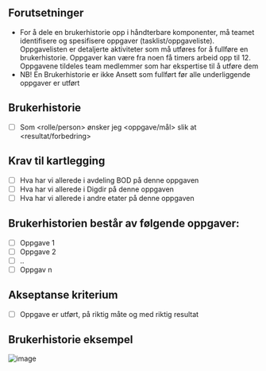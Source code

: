 ## Forutsetninger
- For å dele en brukerhistorie opp i håndterbare komponenter, må teamet identifisere og spesifisere oppgaver (tasklist/oppgaveliste). Oppgavelisten er detaljerte aktiviteter som må utføres for å fullføre en brukerhistorie. Oppgaver kan være fra noen få timers arbeid opp til 12. Oppgavene tildeles team medlemmer som har ekspertise til å utføre dem
- NB! En Brukerhistorie er ikke Ansett som fullført før alle underliggende oppgaver er utført 

## Brukerhistorie
- [ ] Som <rolle/person> ønsker jeg <oppgave/mål> slik at <resultat/forbedring>

## Krav til kartlegging
- [ ] Hva har vi allerede i avdeling BOD på denne oppgaven
- [ ] Hva har vi allerede i Digdir på denne oppgaven
- [ ] Hva har vi allerede i andre etater på denne oppgaven

## Brukerhistorien består av følgende oppgaver:
- [ ] Oppgave 1
- [ ] Oppgave 2
- [ ] ..
- [ ] Oppgav n

## Akseptanse kriterium
- [ ]  Oppgave er utført, på riktig måte og med riktig resultat

## Brukerhistorie eksempel
![image](https://user-images.githubusercontent.com/72547415/155699147-36e7d830-a8a7-4613-946e-de53f7715b61.png)
